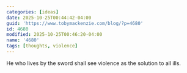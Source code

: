 ```yaml
---
categories: [ideas]
date: 2025-10-25T00:44:42-04:00
guid: 'https://www.tobymackenzie.com/blog/?p=4680'
id: 4680
modified: 2025-10-25T00:46:20-04:00
name: '4680'
tags: [thoughts, violence]
---
```


He who lives by the sword shall see violence as the solution to all ills.
